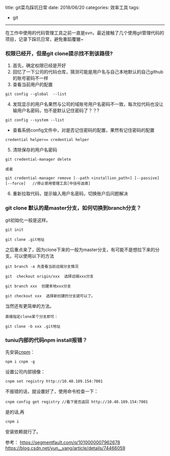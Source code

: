 title: git菜鸟踩坑日常
date: 2018/06/20
categories: 效率工具
tags:
  - git
---

在工作中使用的代码管理工具之前一直是svn，最近接触了几个使用git管理代码的项目，记录下踩坑日常，避免重蹈覆辙~
<!--more-->

### 权限已经开，但是git clone提示找不到该路径?
1. 首先，确定权限已经是开好
2. 回忆了一下公司的代码仓库，猜测可能是用户名与自己本地默认的自己github的账号密码不一样
3. 查看当前用户的配置
```
git config --global  --list
```
4. 发现显示的用户名果然与公司的域账号用户名密码不一致，每次拉代码也没让输用户名密码，怕不是默认记住密码了？？?
```
git config --system --list
```
- 查看系统config文件中，对是否记住密码的配置，果然有记住密码的配置
```
credential helper== credential helper
```
5. 清除保存的用户名密码
```
git credential-manager delete

或者

git credential-manager remove [--path <installion_path>] [--passive] [--force]   //停止使用管理工具[中括号选填]
```
6. 重新拉取代码，提示输入用户名密码，切换账户后问题解决

### git clone 默认的是master分支，如何切换到branch分支？

git初始化一般是这样。
```
git init

git clone .git地址
```
之后重点来了，因为clone下来的一般为master分支，有可能不是想拉下来的分支。可以使用以下的方法
```
git branch -a 先查看当前远端分支情况

git  checkout origin/xxx  选择远端xxx分支

git branch xxx  创建本地xxx分支

git checkout xxx  选择新创建的分支就可以了。
```
当然还有更简单的方法。
```
直接指定clone某个分支即可：

git clone -b xxx .git地址
```


### tuniu内部的代码npm install报错？

先安装[cnpm](https://www.npmjs.com/package/cnpm)：
 ```
 npm i cnpm -g
 ```
 设置公司内部镜像：
 ```
 cnpm set registry http://10.40.189.154:7001
```
不报错的话，就设置好了，使用命令检查一下：
```
cnpm config get registry //看下是否返回 http://10.40.189.154:7001
```
是的话,再
```
cnpm i
```
安装依赖就行了。



参考：
https://segmentfault.com/q/1010000007962678
https://blog.csdn.net/yun__yang/article/details/74466059
